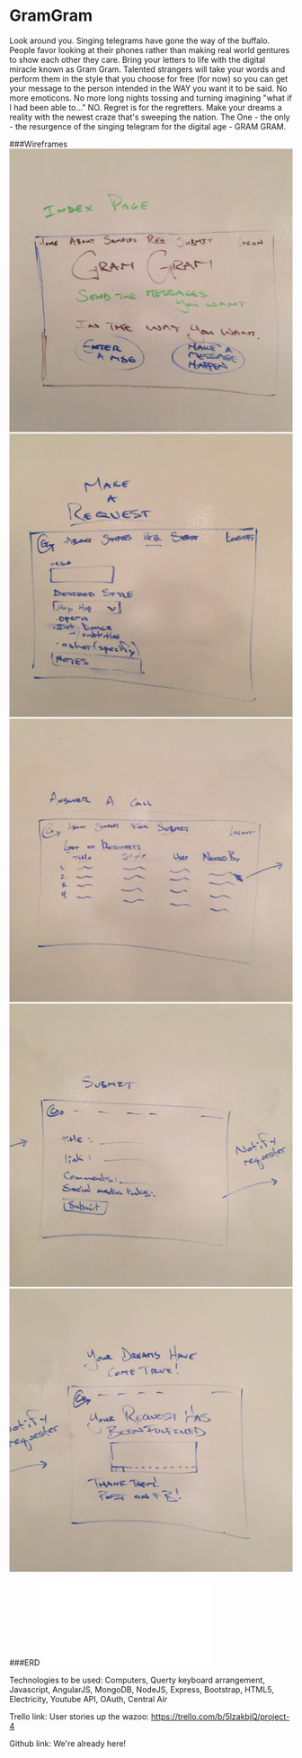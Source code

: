 # GramGram

Look around you.  Singing telegrams have gone the way of the buffalo. People favor looking at their phones rather than making real world gentures to show each other they care.  Bring your letters to life with the digital miracle known as Gram Gram.  Talented strangers will take your words and perform them in the style that you choose for free (for now) so you can get your message to the person intended in the WAY you want it to be said.  No more emoticons.  No more long nights tossing and turning imagining "what if I had been able to..." NO.  Regret is for the regretters. Make your dreams a reality with the newest craze that's sweeping the nation.  The One - the only - the resurgence of the singing telegram for the digital age - GRAM GRAM.


###Wireframes
![](assets/IMG_1589.JPG)
![](assets/IMG_1590.JPG)
![](assets/IMG_1591.JPG)
![](assets/IMG_1592.JPG)
![](assets/IMG_1593.JPG)

###ERD
![](assets/Gram-Gram-ERD.pdf)


Technologies to be used:
Computers, Querty keyboard arrangement, Javascript, AngularJS, MongoDB, NodeJS, Express, Bootstrap, HTML5, Electricity, Youtube API, OAuth, Central Air

Trello link:
User stories up the wazoo: https://trello.com/b/5lzakbjQ/project-4


Github link: We're already here!
